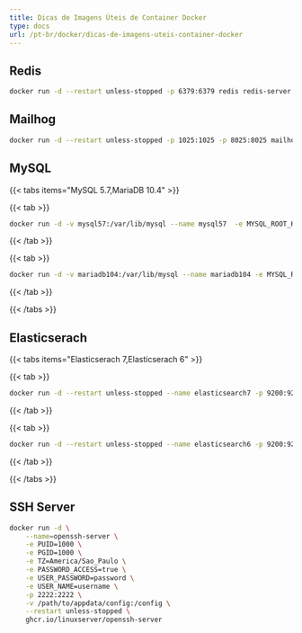 ```yaml
---
title: Dicas de Imagens Úteis de Container Docker
type: docs
url: /pt-br/docker/dicas-de-imagens-uteis-container-docker
---
```


## Redis
```sh
docker run -d --restart unless-stopped -p 6379:6379 redis redis-server
```

## Mailhog
```sh
docker run -d --restart unless-stopped -p 1025:1025 -p 8025:8025 mailhog/mailhog:latest
```

## MySQL

{{< tabs items="MySQL 5.7,MariaDB 10.4" >}}

{{< tab >}}
```sh
docker run -d -v mysql57:/var/lib/mysql --name mysql57  -e MYSQL_ROOT_HOST=% -e MYSQL_ALLOW_EMPTY_PASSWORD=yes --restart unless-stopped -p 3306:3306 mysql:5.7
```
{{< /tab >}}

{{< tab >}}
```sh
docker run -d -v mariadb104:/var/lib/mysql --name mariadb104 -e MYSQL_ROOT_HOST=% -e MYSQL_ALLOW_EMPTY_PASSWORD=yes --restart unless-stopped -p 3306:3306 mariadb:10.4
```
{{< /tab >}}

{{< /tabs >}}

## Elasticserach

{{< tabs items="Elasticserach 7,Elasticserach 6" >}}

{{< tab >}}
```sh
docker run -d --restart unless-stopped --name elasticsearch7 -p 9200:9200 -p 9300:9300 -e "discovery.type=single-node" -e "ES_JAVA_OPTS=-Xms1G -Xmx1G" elasticsearch:7.13.2
```
{{< /tab >}}

{{< tab >}}
```sh
docker run -d --restart unless-stopped --name elasticsearch6 -p 9200:9200 -p 9300:9300 -e "discovery.type=single-node" -e "ES_JAVA_OPTS=-Xms1G -Xmx1G" elasticsearch:6.8.16
```
{{< /tab >}}

{{< /tabs >}}

## SSH Server

```sh
docker run -d \
    --name=openssh-server \
    -e PUID=1000 \
    -e PGID=1000 \
    -e TZ=America/Sao_Paulo \
    -e PASSWORD_ACCESS=true \
    -e USER_PASSWORD=password \
    -e USER_NAME=username \
    -p 2222:2222 \
    -v /path/to/appdata/config:/config \
    --restart unless-stopped \
    ghcr.io/linuxserver/openssh-server
```

